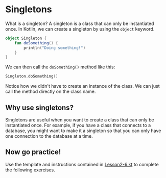 # Singletons

What is a singleton? A singleton is a class that can only be instantiated once. In Kotlin, we can create a singleton by using the `object` keyword.

```kotlin
object Singleton {
    fun doSomething() {
        println("Doing something!")
    }
}
```

We can then call the `doSomething()` method like this:

```kotlin
Singleton.doSomething()
```

Notice how we didn't have to create an instance of the class. We can just call the method directly on the class name.

## Why use singletons?

Singletons are useful when you want to create a class that can only be instantiated once. For example, if you have a class that connects to a database, you might want to make it a singleton so that you can only have one connection to the database at a time.

## Now go practice!

Use the template and instructions contained in [Lesson2-6.kt](Lesson2-6.kt) to complete the following exercises.